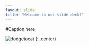 ```yaml
---
layout: slide
title: "Welcome to our slide deck!"
---
```


#Caption here

![dodgetocat](https://octodex.github.com/images/dodgetocat_v2.png)
{: .center}
